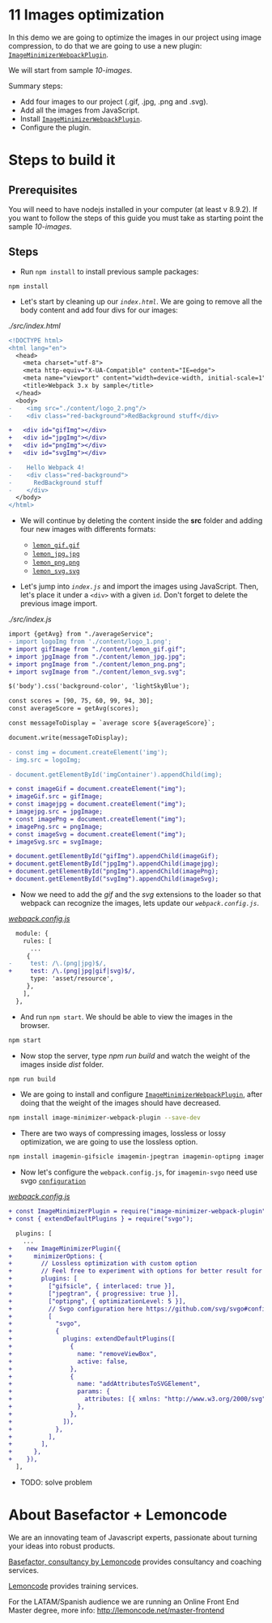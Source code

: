 # 11 Images optimization

In this demo we are going to optimize the images in our project using image compression, to do that we are going to use a new plugin:
[`ImageMinimizerWebpackPlugin`](https://webpack.js.org/plugins/image-minimizer-webpack-plugin/).

We will start from sample _10-images_.

Summary steps:

- Add four images to our project (.gif, .jpg, .png and .svg).
- Add all the images from JavaScript.
- Install [`ImageMinimizerWebpackPlugin`](https://webpack.js.org/plugins/image-minimizer-webpack-plugin/).
- Configure the plugin.

# Steps to build it

## Prerequisites

You will need to have nodejs installed in your computer (at least v 8.9.2). If you want to follow the steps of this guide you must take as starting point the sample _10-images_.

## Steps

- Run `npm install` to install previous sample packages:

```
npm install
```

- Let's start by cleaning up our _`index.html`_. We are going to remove all the body content and add four divs for our images:

_./src/index.html_

```diff
<!DOCTYPE html>
<html lang="en">
  <head>
    <meta charset="utf-8">
    <meta http-equiv="X-UA-Compatible" content="IE=edge">
    <meta name="viewport" content="width=device-width, initial-scale=1">
    <title>Webpack 3.x by sample</title>
  </head>
  <body>
-    <img src="./content/logo_2.png"/>
-    <div class="red-background">RedBackground stuff</div>

+   <div id="gifImg"></div>
+   <div id="jpgImg"></div>
+   <div id="pngImg"></div>
+   <div id="svgImg"></div>

-    Hello Webpack 4!
-    <div class="red-background">
-      RedBackground stuff
-    </div>
  </body>
</html>
```

- We will continue by deleting the content inside the **src** folder and adding four new images with differents formats:

  - [`lemon_gif.gif`](./src/content/lemon_gif.gif)
  - [`lemon_jpg.jpg`](./src/content/lemon_jpg.jpg)
  - [`lemon_png.png`](./src/content/lemon_png.png)
  - [`lemon_svg.svg`](./src/content/lemon_svg.svg)

- Let's jump into _`index.js`_ and import the images using JavaScript. Then, let's place it under a `<div>` with a given `id`.
  Don't forget to delete the previous image import.

_./src/index.js_

```diff
import {getAvg} from "./averageService";
- import logoImg from './content/logo_1.png';
+ import gifImage from "./content/lemon_gif.gif";
+ import jpgImage from "./content/lemon_jpg.jpg";
+ import pngImage from "./content/lemon_png.png";
+ import svgImage from "./content/lemon_svg.svg";

$('body').css('background-color', 'lightSkyBlue');

const scores = [90, 75, 60, 99, 94, 30];
const averageScore = getAvg(scores);

const messageToDisplay = `average score ${averageScore}`;

document.write(messageToDisplay);

- const img = document.createElement('img');
- img.src = logoImg;

- document.getElementById('imgContainer').appendChild(img);

+ const imageGif = document.createElement("img");
+ imageGif.src = gifImage;
+ const imagejpg = document.createElement("img");
+ imagejpg.src = jpgImage;
+ const imagePng = document.createElement("img");
+ imagePng.src = pngImage;
+ const imageSvg = document.createElement("img");
+ imageSvg.src = svgImage;

+ document.getElementById("gifImg").appendChild(imageGif);
+ document.getElementById("jpgImg").appendChild(imagejpg);
+ document.getElementById("pngImg").appendChild(imagePng);
+ document.getElementById("svgImg").appendChild(imageSvg);

```

- Now we need to add the _gif_ and the _svg_ extensions to the loader so that webpack can recognize the images,
  lets update our _`webpack.config.js`_.

_[webpack.config.js](webpack.config.js)_

```diff
  module: {
    rules: [
      ...
     {
-     test: /\.(png|jpg)$/,
+     test: /\.(png|jpg|gif|svg)$/,
      type: 'asset/resource',
     },
    ],
  },
```

- And run `npm start`. We should be able to view the images in the browser.

```bash
npm start
```

- Now stop the server, type _npm run build_ and watch the weight of the images inside _dist_ folder.

```bash
npm run build
```

- We are going to install and configure [`ImageMinimizerWebpackPlugin`](https://webpack.js.org/plugins/image-minimizer-webpack-plugin/),
  after doing that the weight of the images should have decreased.

```bash
npm install image-minimizer-webpack-plugin --save-dev
```

- There are two ways of compressing images, lossless or lossy optimization, we are going to use the lossless option.

```bash
npm install imagemin-gifsicle imagemin-jpegtran imagemin-optipng imagemin-svgo --save-dev
```

- Now let's configure the `webpack.config.js`, for `imagemin-svgo` need use svgo [`configuration`](https://github.com/svg/svgo#configuration)

_[webpack.config.js](webpack.config.js)_

```diff
+ const ImageMinimizerPlugin = require("image-minimizer-webpack-plugin");
+ const { extendDefaultPlugins } = require("svgo");

  plugins: [
    ...
+    new ImageMinimizerPlugin({
+      minimizerOptions: {
+        // Lossless optimization with custom option
+        // Feel free to experiment with options for better result for you
+        plugins: [
+          ["gifsicle", { interlaced: true }],
+          ["jpegtran", { progressive: true }],
+          ["optipng", { optimizationLevel: 5 }],
+          // Svgo configuration here https://github.com/svg/svgo#configuration
+          [
+            "svgo",
+            {
+              plugins: extendDefaultPlugins([
+                {
+                  name: "removeViewBox",
+                  active: false,
+                },
+                {
+                  name: "addAttributesToSVGElement",
+                  params: {
+                    attributes: [{ xmlns: "http://www.w3.org/2000/svg" }],
+                  },
+                },
+              ]),
+            },
+          ],
+        ],
+      },
+    }),
  ],

```

- TODO: solve problem

# About Basefactor + Lemoncode

We are an innovating team of Javascript experts, passionate about turning your ideas into robust products.

[Basefactor, consultancy by Lemoncode](http://www.basefactor.com) provides consultancy and coaching services.

[Lemoncode](http://lemoncode.net/services/en/#en-home) provides training services.

For the LATAM/Spanish audience we are running an Online Front End Master degree, more info: http://lemoncode.net/master-frontend
